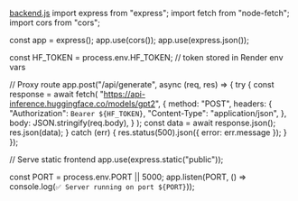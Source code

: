 
[backend.js](https://github.com/user-attachments/files/22649544/backend.js)
import express from "express";
import fetch from "node-fetch";
import cors from "cors";

const app = express();
app.use(cors());
app.use(express.json());

const HF_TOKEN = process.env.HF_TOKEN; // token stored in Render env vars

// Proxy route
app.post("/api/generate", async (req, res) => {
  try {
    const response = await fetch(
      "https://api-inference.huggingface.co/models/gpt2",
      {
        method: "POST",
        headers: {
          "Authorization": `Bearer ${HF_TOKEN}`,
          "Content-Type": "application/json",
        },
        body: JSON.stringify(req.body),
      }
    );
    const data = await response.json();
    res.json(data);
  } catch (err) {
    res.status(500).json({ error: err.message });
  }
});

// Serve static frontend
app.use(express.static("public"));

const PORT = process.env.PORT || 5000;
app.listen(PORT, () => console.log(`✅ Server running on port ${PORT}`));
